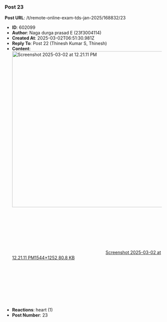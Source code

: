 ### Post 23
**Post URL**: /t/remote-online-exam-tds-jan-2025/168832/23
- **ID**: 602099
- **Author**: Naga durga prasad E (23f3004114)
- **Created At**: 2025-03-02T06:51:30.981Z
- **Reply To**: Post 22 (Thinesh Kumar S, Thinesh)
- **Content**:  
  <div class="lightbox-wrapper"><a class="lightbox" href="https://europe1.discourse-cdn.com/flex013/uploads/iitm/original/3X/a/d/ad6903566827bda082095d8753af83e60b31102e.png" data-download-href="/uploads/short-url/oK3AGOhLw7yy7kC6x52mz1sF8ZM.png?dl=1" title="Screenshot 2025-03-02 at 12.21.11 PM" rel="noopener nofollow ugc"><img src="https://europe1.discourse-cdn.com/flex013/uploads/iitm/optimized/3X/a/d/ad6903566827bda082095d8753af83e60b31102e_2_616x500.png" alt="Screenshot 2025-03-02 at 12.21.11 PM" data-base62-sha1="oK3AGOhLw7yy7kC6x52mz1sF8ZM" width="616" height="500" srcset="https://europe1.discourse-cdn.com/flex013/uploads/iitm/optimized/3X/a/d/ad6903566827bda082095d8753af83e60b31102e_2_616x500.png, https://europe1.discourse-cdn.com/flex013/uploads/iitm/optimized/3X/a/d/ad6903566827bda082095d8753af83e60b31102e_2_924x750.png 1.5x, https://europe1.discourse-cdn.com/flex013/uploads/iitm/optimized/3X/a/d/ad6903566827bda082095d8753af83e60b31102e_2_1232x1000.png 2x" data-dominant-color="E8F1F0"><div class="meta"><svg class="fa d-icon d-icon-far-image svg-icon" aria-hidden="true"><use href="#far-image"></use></svg><span class="filename">Screenshot 2025-03-02 at 12.21.11 PM</span><span class="informations">1544×1252 80.8 KB</span><svg class="fa d-icon d-icon-discourse-expand svg-icon" aria-hidden="true"><use href="#discourse-expand"></use></svg></div></a></div>
- **Reactions**: heart (1)
- **Post Number**: 23


